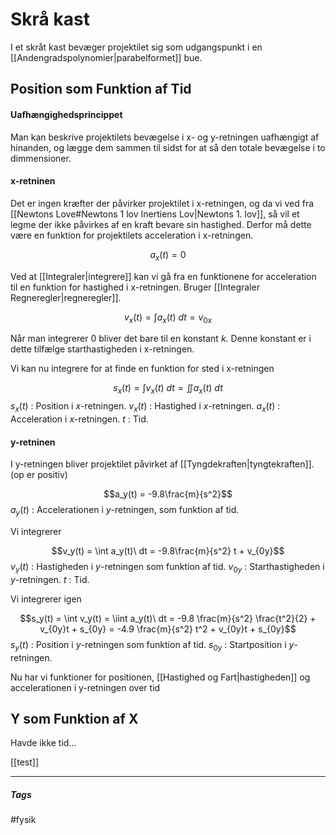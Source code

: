 # Skrå kast 
I et skråt kast bevæger projektilet sig som udgangspunkt i en [[Andengradspolynomier|parabelformet]] bue.

## Position som Funktion af Tid

#### Uafhængighedsprincippet
Man kan beskrive projektilets bevægelse i x- og y-retningen uafhængigt af hinanden, og lægge dem sammen til sidst for at så den totale bevægelse i to dimmensioner.

#### x-retninen
Det er ingen kræfter der påvirker projektilet i x-retningen, og da vi ved fra [[Newtons Love#Newtons 1 lov Inertiens Lov|Newtons 1. lov]], så vil et legme der ikke påvirkes af en kraft bevare sin hastighed. Derfor må dette være en funktion for projektilets acceleration i x-retningen.

$$a_x(t) = 0$$

Ved at [[Integraler|integrere]] kan vi gå fra en funktionene for acceleration til en funktion for hastighed i x-retningen. Bruger [[Integraler Regneregler|regneregler]].

$$v_x(t) = \int a_x(t)\ dt = v_{0x}$$

Når man integrerer $0$ bliver det bare til en konstant $k$. Denne konstant er i dette tilfælge starthastigheden i x-retningen.

Vi kan nu integrere for at finde en funktion for sted i x-retningen

$$s_x(t)=\int v_x(t)\ dt = \iint a_x(t)\ dt$$
$s_x(t)$ : Position i $x$-retningen.
$v_x(t)$ : Hastighed i $x$-retningen.
$a_x(t)$ : Acceleration i $x$-retningen.
$t$ : Tid.

#### y-retninen
I y-retningen bliver projektilet påvirket af [[Tyngdekraften|tyngtekraften]]. (op er positiv)

$$a_y(t) = -9.8\frac{m}{s^2}$$
$a_y(t)$ : Accelerationen i $y$-retningen, som funktion af tid.

Vi integrerer

$$v_y(t) = \int a_y(t)\ dt = -9.8\frac{m}{s^2} t + v_{0y}$$
$v_y(t)$ : Hastigheden i $y$-retningen som funktion af tid.
$v_{0y}$ : Starthastigheden i $y$-retningen.
$t$ : Tid.

Vi integrerer igen

$$s_y(t) = \int v_y(t) = \iint a_y(t)\ dt = -9.8 \frac{m}{s^2} \frac{t^2}{2}  + v_{0y}t + s_{0y} = -4.9 \frac{m}{s^2} t^2  + v_{0y}t + s_{0y}$$
$s_y(t)$ : Position i $y$-retningen som funktion af tid.
$s_{0y}$ : Startposition i $y$-retningen.

Nu har vi funktioner for positionen, [[Hastighed og Fart|hastigheden]] og accelerationen i y-retningen over tid

## Y som Funktion af X
Havde ikke tid...


[[test]]


---
##### Tags
#fysik 
